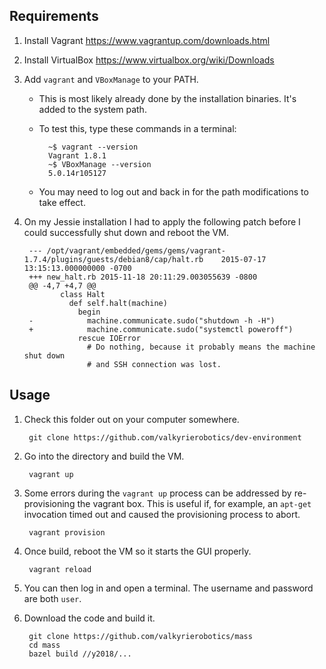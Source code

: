 Requirements
--------------------------------------------------------------------------------
1. Install Vagrant <https://www.vagrantup.com/downloads.html>

1. Install VirtualBox <https://www.virtualbox.org/wiki/Downloads>

1. Add `vagrant` and `VBoxManage` to your PATH.
    - This is most likely already done by the installation binaries.
      It's added to the system path.
    - To test this, type these commands in a terminal:

            ~$ vagrant --version
            Vagrant 1.8.1
            ~$ VBoxManage --version
            5.0.14r105127

    - You may need to log out and back in for the path modifications to take
      effect.

1. On my Jessie installation I had to apply the following patch before I could
   successfully shut down and reboot the VM.

        --- /opt/vagrant/embedded/gems/gems/vagrant-1.7.4/plugins/guests/debian8/cap/halt.rb    2015-07-17 13:15:13.000000000 -0700
        +++ new_halt.rb 2015-11-18 20:11:29.003055639 -0800
        @@ -4,7 +4,7 @@
               class Halt
                 def self.halt(machine)
                   begin
        -            machine.communicate.sudo("shutdown -h -H")
        +            machine.communicate.sudo("systemctl poweroff")
                   rescue IOError
                     # Do nothing, because it probably means the machine shut down
                     # and SSH connection was lost.

Usage
--------------------------------------------------------------------------------
1. Check this folder out on your computer somewhere.

        git clone https://github.com/valkyrierobotics/dev-environment

1. Go into the directory and build the VM.

        vagrant up

1. Some errors during the `vagrant up` process can be addressed by
   re-provisioning the vagrant box. This is useful if, for example, an
   `apt-get` invocation timed out and caused the provisioning process to abort.

        vagrant provision

1. Once build, reboot the VM so it starts the GUI properly.

        vagrant reload

1. You can then log in and open a terminal. The username and password are both
   `user`.

1. Download the code and build it.

        git clone https://github.com/valkyrierobotics/mass
        cd mass
        bazel build //y2018/...
